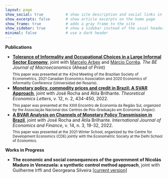 ```yaml
---
layout: page
show_social: true          # show site description and social links in the footer
show_excerpts: false       # show article excerpts on the home page
show_frame: true           # adds a gray frame to the site
show_sidebar: true         # show a sidebar instead of the usual header
minimal: false             # use a dark header
---
```


**Publications**
- **[Tolerance of Informality and Occupational Choices in a Large Informal Sector Economy](https://doi.org/10.1515/bejm-2021-0076)**, joint with [Marcelo Arbex](https://sites.google.com/site/arbexmarcelo/) and [Márcio Corrêa](https://orcid.org/0000-0001-6715-6753). _The BE Journal of Macroeconomics_ (Ahead of Print)  
<sub>This paper was presented at the 42nd Meeting of the Brazilian Society of Econometrics, 2021 Canadian Economics Association and 2020 Economics of Informality Conference (Universidad del Rosario).<sub>
- **[Monetary policy, commodity prices and credit in Brazil: A SVAR Approach](https://doi.org/10.4236/tel.2022.122024)**, joint with José Rocha and Átila Brilhante. _Theoretical Economics Letters_, v. 12, n. 2, 434-450, 2022.  
<sub>This paper was presented at the XXIII Encontro de Economia da Região Sul, organized by the Associação Nacional dos Centros de Pós-Graduação em Economia (Anpec).<sub>
- **[A BVAR Analysis on Channels of Monetary Policy Transmission in Brazil](https://doi.org/10.5539/ijef.v14n3p19)**, joint with José Rocha and Átila Brilhante. _International Journal of Economics and Finance_, v. 14, n. 3, 19-32, 2022.  
<sub>This paper was presented at the 2021 Winter School, organized by the Centre for Development Economics (CDE) jointly with the Econometric Society at the Delhi School of Economics.<sub>
  
**Works in Progress**
- **The economic and social consequences of the government of Nicolás Maduro in Venezuela: a synthetic control method approach**, joint with Guilherme Irffi and Georgeana Silveira [[current version]](https://drive.google.com/file/d/1GNOAQUIVO-VHNNJ8IVENXIPTgct9CyDW/view?usp=sharing)

